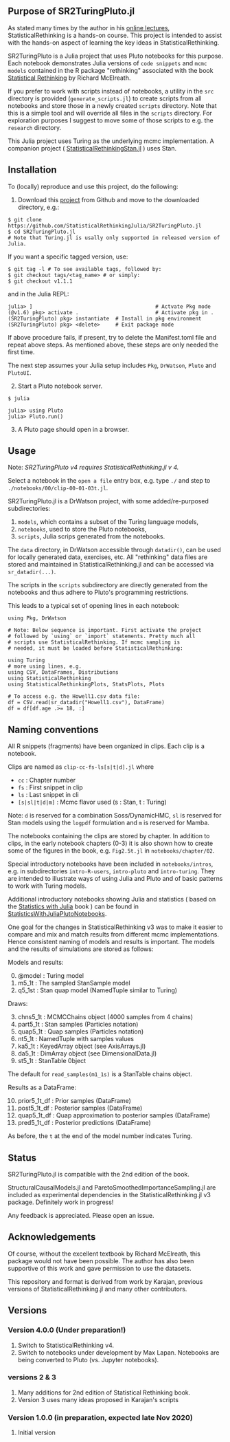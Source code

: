 ## Purpose of SR2TuringPluto.jl

As stated many times by the author in his [online lectures](https://www.youtube.com/watch?v=ENxTrFf9a7c&list=PLDcUM9US4XdNM4Edgs7weiyIguLSToZRI), StatisticalRethinking is a hands-on course. This project is intended to assist with the hands-on aspect of learning the key ideas in StatisticalRethinking. 

SR2TuringPluto is a Julia project that uses Pluto notebooks for this purpose. Each notebook demonstrates Julia versions of `code snippets` and `mcmc models` contained in the R package "rethinking" associated with the book [Statistical Rethinking](https://xcelab.net/rm/statistical-rethinking/) by Richard McElreath.

If you prefer to work with scripts instead of notebooks, a utility in the `src` directory is provided (`generate_scripts.jl`) to create scripts from all notebooks and store those in a newly created `scripts` directory. Note that this is a simple tool and will override all files in the `scripts` directory. For exploration purposes I suggest to move some of those scripts to e.g. the `research` directory.

This Julia project uses Turing as the underlying mcmc implementation.  A companion project ( [StatisticalRethinkingStan.jl](https://github.com/StatisticalRethinkingJulia/StatisticalRethinkingStan.jl) ) uses Stan.

## Installation

To (locally) reproduce and use this project, do the following:

1. Download this [project](https://github.com/StatisticalRethinkingJulia/SR2TuringPluto.jl) from Github and move to the downloaded directory, e.g.:

```
$ git clone https://github.com/StatisticalRethinkingJulia/SR2TuringPluto.jl
$ cd SR2TuringPluto.jl
# Note that Turing.jl is usally only supported in released version of Julia.
```

If you want a specific tagged version, use:

```
$ git tag -l # To see available tags, followed by:
$ git checkout tags/<tag_name> # or simply:
$ git checkout v1.1.1
```

and in the Julia REPL:

```
julia> ]                                        # Actvate Pkg mode
(@v1.6) pkg> activate .                         # Activate pkg in .
(SR2TuringPluto) pkg> instantiate  # Install in pkg environment
(SR2TuringPluto) pkg> <delete>     # Exit package mode
```

If above procedure fails, if present, try to delete the Manifest.toml file and repeat above steps. As mentioned above, these steps are only needed the first time.

The next step assumes your Julia setup includes `Pkg`, `DrWatson`, `Pluto` and `PlutoUI`.

2. Start a Pluto notebook server.
```
$ julia

julia> using Pluto
julia> Pluto.run()
```

3. A Pluto page should open in a browser.

## Usage

Note: *SR2TuringPluto v4 requires StatisticalRethinking.jl v 4.*

Select a notebook in the `open a file` entry box, e.g. type `./` and step to `./notebooks/00/clip-00-01-03t.jl`.

SR2TuringPluto.jl is a DrWatson project, with some added/re-purposed subdirectories:

1. `models`, which contains a subset of the Turing language models,
2. `notebooks`, used to store the Pluto notebooks,
3. `scripts`, Julia scrips generated from the notebooks.

The `data` directory, in DrWatson accessible through `datadir()`, can be used for locally generated data, exercises, etc. All "rethinking" data files are stored and maintained in StatisticalRethinking.jl and can be accessed via `sr_datadir(...)`.

The scripts in the `scripts` subdirectory are directly generated from the notebooks and thus adhere to Pluto's programming restrictions.

This leads to a typical set of opening lines in each notebook:
```
using Pkg, DrWatson

# Note: Below sequence is important. First activate the project
# followed by `using` or `import` statements. Pretty much all
# scripts use StatisticalRethinking. If mcmc sampling is
# needed, it must be loaded before StatisticalRethinking:

using Turing
# more using lines, e.g.
using CSV, DataFrames, Distributions
using StatisticalRethinking
using StatisticalRethinkingPlots, StatsPlots, Plots

# To access e.g. the Howell1.csv data file:
df = CSV.read(sr_datadir("Howell1.csv"), DataFrame)
df = df[df.age .>= 18, :]
```

## Naming conventions

All R snippets (fragments) have been organized in clips. Each clip is a notebook. 

Clips are named as `clip-cc-fs-ls[s|t|d].jl` where

* `cc`      : Chapter number
* `fs`      : First snippet in clip
* `ls`      : Last snippet in cli
* `[s|sl|t|d|m]` : Mcmc flavor used (s : Stan, t : Turing)

Note: `d` is reserved for a combination Soss/DynamicHMC, `sl` is reserved for Stan models using the `logpdf` formulation and `m` is reserved for Mamba.

The notebooks containing the clips are stored by chapter.  In addition to clips, in the early notebook chapters (0-3) it is also shown how to create some of the figures in the book, e.g. `Fig2.5t.jl` in `notebooks/chapter/02`.

Special introductory notebooks have been included in `notebooks/intros`, e.g.
in subdirectories `intro-R-users`, `intro-pluto` and `intro-turing`. They are intended to illustrate ways of using Julia and Pluto and of basic patterns to work with Turing models.

Additional introductory notebooks showing Julia and statistics ( based on the [Statistics with Julia](https://statisticswithjulia.org/index.html) book ) can be found in [StatisticsWithJuliaPlutoNotebooks](https://github.com/StatisticalRethinkingJulia/StatisticsWithJuliaPlutoNotebooks.jl).

One goal for the changes in StatisticalRethinking v3 was to make it easier to compare and mix and match results from different mcmc implementations. Hence consistent naming of models and results is important. The models and the results of simulations are stored as follows:

Models and results:

0. @model            : Turing model
1. m5_1t             : The sampled StanSample model
2. q5_1st            : Stan quap model (NamedTuple similar to Turing)

Draws:

3. chns5_1t          : MCMCChains object (4000 samples from 4 chains)
4. part5_1t          : Stan samples (Particles notation)
5. quap5_1t          : Quap samples (Particles notation)
6. nt5_1t            : NamedTuple with samples values
7. ka5_1t            : KeyedArray object (see AxisArrays.jl)
8. da5_1t            : DimArray object (see DimensionalData.jl)
9. st5_1t            : StanTable 0bject

The default for `read_samples(m1_1s)` is a StanTable chains object.

Results as a DataFrame:

10. prior5_1t_df      : Prior samples (DataFrame)
11. post5_1t_df       : Posterior samples (DataFrame)
12. quap5_1t_df       : Quap approximation to posterior samples (DataFrame)
13. pred5_1t_df       : Posterior predictions (DataFrame)

As before, the `t` at the end of the model number indicates Turing.

## Status

SR2TuringPluto.jl is compatible with the 2nd edition of the book.

StructuralCausalModels.jl and ParetoSmoothedImportanceSampling.jl are included as experimental dependencies in the StatisticalRethinking.jl v3 package. Definitely work in progress!

Any feedback is appreciated. Please open an issue.

## Acknowledgements

Of course, without the excellent textbook by Richard McElreath, this package would not have been possible. The author has also been supportive of this work and gave permission to use the datasets.

This repository and format is derived from work by Karajan, previous versions of StatisticalRethinking.jl and many other contributors.

## Versions

### Version 4.0.0 (Under preparation!)

1. Switch to StatisticalRethinking v4.
2. Switch to notebooks under development by Max Lapan. Notebooks are being converted to Pluto (vs. Jupyter notebooks).

### versions 2 & 3

1. Many additions for 2nd edition of Statistical Rethinking book.
2. Version 3 uses many ideas proposed in Karajan's scripts

### Version 1.0.0 (in preparation, expected late Nov 2020)

1. Initial version


